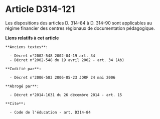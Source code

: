 # Article D314-121

Les dispositions des articles D. 314-84 à D. 314-90 sont applicables au régime financier des centres régionaux de
documentation pédagogique.

**Liens relatifs à cet article**

	**Anciens textes**:

	  - Décret n°2002-548 2002-04-19 art. 34
	  - Décret n°2002-548 du 19 avril 2002 - art. 34 (Ab)

	**Codifié par**:

	  - Décret n°2006-583 2006-05-23 JORF 24 mai 2006

	**Abrogé par**:

	  - Décret n°2014-1631 du 26 décembre 2014 - art. 15

	**Cite**:

	  - Code de l'éducation - art. D314-84
